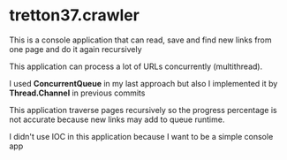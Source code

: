 # tretton37.crawler

This is a console application that can read, save and find new links from one page and do it again recursively

This application can process a lot of URLs concurrently (multithread).

I used **ConcurrentQueue** in my last approach but also I  implemented it by **Thread.Channel** in previous commits

This application traverse pages recursively so the progress percentage is not accurate because new links may add to queue runtime.

I didn't use IOC in this application because I want to be a simple console app